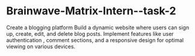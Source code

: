 # Brainwave-Matrix-Intern--task-2
Create a blogging platform Build a dynamic website where users can sign up, create, edit, and delete blog posts. Implement features like user authentication , comment sections, and a responsive design for optimal viewing on various devices.

